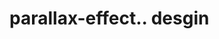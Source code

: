 # parallax-effect.. desgin                                                                                                                                                                                                                                                                                                                       
